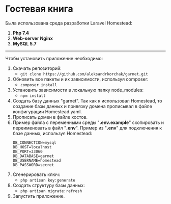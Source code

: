 # Гостевая книга

Была использована среда разработки Laravel Homestead:
1. __Php 7.4__
2. __Web-server Nginx__
3. __MySQL 5.7__
***

Чтобы установить приложение необходимо: 
1. Скачать репозиторий: 
	- `git clone https://github.com/aleksandrkorchak/garnet.git`
2. Обновить все пакеты и их зависимости, используя composer: 
	- `composer install`	
3. Установить зависимости в локальную папку node_modules: 
	- `npm install`
4. Создать базу данных "garnet". Так как я использовал Homestead, то создание базы данных и привязку 
   домена прописывал в файле конфигурации Homestead.yaml.
5. Прописать домен в файле хостов.
6. Пример файла с переменными среды "__.env.example__" скопировать и переименовать в файл "__.env__". 
   Пример из "__.env__" для подключения к базе данных, используя Homestead:
   ```
   DB_CONNECTION=mysql
   DB_HOST=localhost
   DB_PORT=33060
   DB_DATABASE=garnet
   DB_USERNAME=homestead
   DB_PASSWORD=secret
   ```
7. Сгенерировать ключ:
    - `php artisan key:generate`
8. Создать структуру базы данных:
	- `php artisan migrate:refresh`
9. Запустить приложение.
